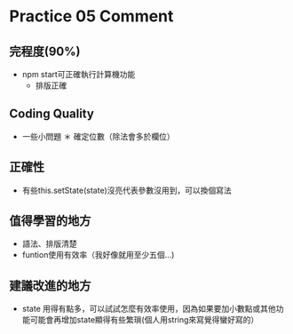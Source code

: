 # Practice 05 Comment

## 完程度(90%)

* npm start可正確執行計算機功能  
     - 排版正確




## Coding Quality
* 一些小問題 
    ＊ 確定位數（除法會多於欄位）
    

## 正確性

* 有些this.setState(state)沒亮代表參數沒用到，可以換個寫法

## 值得學習的地方

* 語法、排版清楚
* funtion使用有效率（我好像就用至少五個...)

## 建議改進的地方

* state 用得有點多，可以試試怎麼有效率使用，因為如果要加小數點或其他功能可能會再增加state顯得有些繁瑣(個人用string來寫覺得蠻好寫的）
